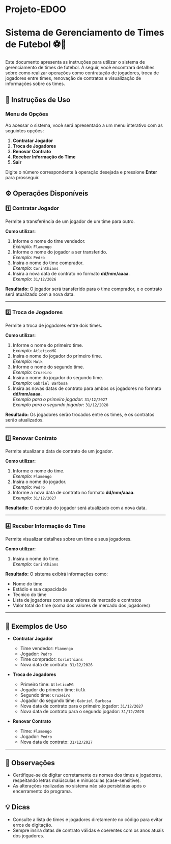 # Projeto-EDOO

# Sistema de Gerenciamento de Times de Futebol ⚽📘

Este documento apresenta as instruções para utilizar o sistema de gerenciamento de times de futebol. A seguir, você encontrará detalhes sobre como realizar operações como contratação de jogadores, troca de jogadores entre times, renovação de contratos e visualização de informações sobre os times.

## 🚀 Instruções de Uso

### Menu de Opções

Ao acessar o sistema, você será apresentado a um menu interativo com as seguintes opções:  

1. **Contratar Jogador**  
2. **Troca de Jogadores**  
3. **Renovar Contrato**  
4. **Receber Informação do Time**  
5. **Sair**  

Digite o número correspondente à operação desejada e pressione **Enter** para prosseguir.

## ⚙️ Operações Disponíveis

### 1️⃣ Contratar Jogador  
Permite a transferência de um jogador de um time para outro.  

**Como utilizar:**  
1. Informe o nome do time vendedor.  
   *Exemplo*: `Flamengo`  
2. Informe o nome do jogador a ser transferido.  
   *Exemplo*: `Pedro`  
3. Insira o nome do time comprador.  
   *Exemplo*: `Corinthians`  
4. Insira a nova data de contrato no formato **dd/mm/aaaa**.  
   *Exemplo*: `31/12/2026`  

**Resultado:** O jogador será transferido para o time comprador, e o contrato será atualizado com a nova data.

---

### 2️⃣ Troca de Jogadores  
Permite a troca de jogadores entre dois times.  

**Como utilizar:**  
1. Informe o nome do primeiro time.  
   *Exemplo*: `AtleticoMG`  
2. Insira o nome do jogador do primeiro time.  
   *Exemplo*: `Hulk`  
3. Informe o nome do segundo time.  
   *Exemplo*: `Cruzeiro`  
4. Insira o nome do jogador do segundo time.  
   *Exemplo*: `Gabriel Barbosa`  
5. Insira as novas datas de contrato para ambos os jogadores no formato **dd/mm/aaaa**.  
   *Exemplo para o primeiro jogador*: `31/12/2027`  
   *Exemplo para o segundo jogador*: `31/12/2028`  

**Resultado:** Os jogadores serão trocados entre os times, e os contratos serão atualizados.

---

### 3️⃣ Renovar Contrato  
Permite atualizar a data de contrato de um jogador.  

**Como utilizar:**  
1. Informe o nome do time.  
   *Exemplo*: `Flamengo`  
2. Insira o nome do jogador.  
   *Exemplo*: `Pedro`  
3. Informe a nova data de contrato no formato **dd/mm/aaaa**.  
   *Exemplo*: `31/12/2027`  

**Resultado:** O contrato do jogador será atualizado com a nova data.

---

### 4️⃣ Receber Informação do Time  
Permite visualizar detalhes sobre um time e seus jogadores.  

**Como utilizar:**  
1. Insira o nome do time.  
   *Exemplo*: `Corinthians`  

**Resultado:** O sistema exibirá informações como:  
- Nome do time  
- Estádio e sua capacidade  
- Técnico do time  
- Lista de jogadores com seus valores de mercado e contratos  
- Valor total do time (soma dos valores de mercado dos jogadores)

---

## 📝 Exemplos de Uso

- **Contratar Jogador**  
  - Time vendedor: `Flamengo`  
  - Jogador: `Pedro`  
  - Time comprador: `Corinthians`  
  - Nova data de contrato: `31/12/2026`

- **Troca de Jogadores**  
  - Primeiro time: `AtleticoMG`  
  - Jogador do primeiro time: `Hulk`  
  - Segundo time: `Cruzeiro`  
  - Jogador do segundo time: `Gabriel Barbosa`  
  - Nova data de contrato para o primeiro jogador: `31/12/2027`  
  - Nova data de contrato para o segundo jogador: `31/12/2028`

- **Renovar Contrato**  
  - Time: `Flamengo`  
  - Jogador: `Pedro`  
  - Nova data de contrato: `31/12/2027`

---

## 📌 Observações

- Certifique-se de digitar corretamente os nomes dos times e jogadores, respeitando letras maiúsculas e minúsculas (case-sensitive).  
- As alterações realizadas no sistema não são persistidas após o encerramento do programa.  

## 💡 Dicas

- Consulte a lista de times e jogadores diretamente no código para evitar erros de digitação.  
- Sempre insira datas de contrato válidas e coerentes com os anos atuais dos jogadores.  
